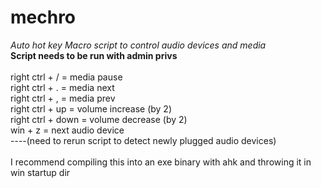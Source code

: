 # mechro  <br />
*Auto hot key Macro script to control audio devices and media*    <br />
**Script needs to be run with admin privs**   <br />
  <br />
right ctrl + / = media pause  <br />
right ctrl + . = media next  <br />
right ctrl + , = media prev  <br />
right ctrl + up = volume increase (by 2) <br />
right ctrl + down = volume decrease (by 2) <br />
win + z = next audio device   <br />
----(need to rerun script to detect newly plugged audio devices)  <br />
<br />
I recommend compiling this into an exe binary with ahk and throwing it in win startup dir 
